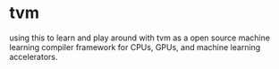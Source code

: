 # tvm
using this to learn and play around with tvm as a open source machine learning compiler framework for CPUs, GPUs, and machine learning accelerators.
